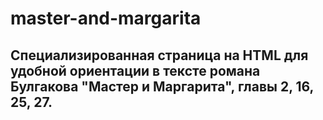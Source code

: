 # master-and-margarita

## Специализированная страница на HTML для удобной ориентации в тексте романа Булгакова "Мастер и Маргарита", главы 2, 16, 25, 27.
